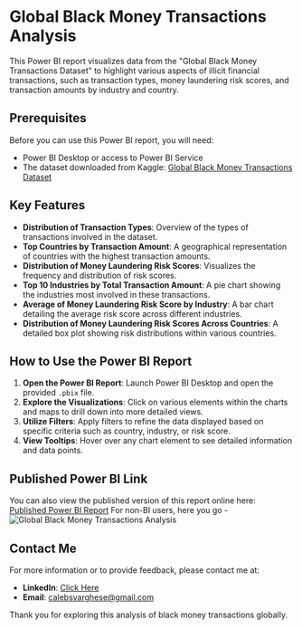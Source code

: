 # Global Black Money Transactions Analysis

This Power BI report visualizes data from the "Global Black Money Transactions Dataset" to highlight various aspects of illicit financial transactions, such as transaction types, money laundering risk scores, and transaction amounts by industry and country.

## Prerequisites

Before you can use this Power BI report, you will need:
- Power BI Desktop or access to Power BI Service
- The dataset downloaded from Kaggle: [Global Black Money Transactions Dataset](https://www.kaggle.com/datasets/waqi786/global-black-money-transactions-dataset)

## Key Features

- **Distribution of Transaction Types**: Overview of the types of transactions involved in the dataset.
- **Top Countries by Transaction Amount**: A geographical representation of countries with the highest transaction amounts.
- **Distribution of Money Laundering Risk Scores**: Visualizes the frequency and distribution of risk scores.
- **Top 10 Industries by Total Transaction Amount**: A pie chart showing the industries most involved in these transactions.
- **Average of Money Laundering Risk Score by Industry**: A bar chart detailing the average risk score across different industries.
- **Distribution of Money Laundering Risk Scores Across Countries**: A detailed box plot showing risk distributions within various countries.

## How to Use the Power BI Report

1. **Open the Power BI Report**: Launch Power BI Desktop and open the provided `.pbix` file.
2. **Explore the Visualizations**: Click on various elements within the charts and maps to drill down into more detailed views.
3. **Utilize Filters**: Apply filters to refine the data displayed based on specific criteria such as country, industry, or risk score.
4. **View Tooltips**: Hover over any chart element to see detailed information and data points.

## Published Power BI Link

You can also view the published version of this report online here: [Published Power BI Report](https://app.powerbi.com/groups/me/reports/0f903493-06a0-49c0-a8a2-02c08eafde3a/ef063ea3e02f1f407af2?experience=power-bi)
For non-BI users, here you go
  -![Global Black Money Transactions Analysis](https://github.com/calebS24/Money-Laundering-Vizualization/blob/main/BIviz.jpg)

## Contact Me

For more information or to provide feedback, please contact me at:
- **LinkedIn**: [Click Here](https://www.linkedin.com/in/calebsv)
- **Email**: [calebsvarghese@gmail.com](mailto:calebsvarghese@gmail.com)

Thank you for exploring this analysis of black money transactions globally.
